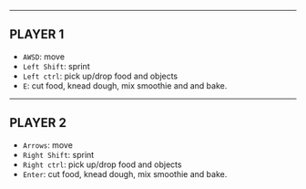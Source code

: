 --------
PLAYER 1
--------
- `AWSD`: move
- `Left Shift`: sprint
- `Left ctrl`: pick up/drop food and objects
- `E`: cut food, knead dough, mix smoothie and and bake.

--------
PLAYER 2
--------
- `Arrows`: move
- `Right Shift`: sprint
- `Right ctrl`: pick up/drop food and objects
- `Enter`: cut food, knead dough, mix smoothie and bake.
